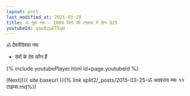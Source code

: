 ```yaml
---
layout: post
last_modified_at: 2021-03-29
title: ॐ गुह्य नमः - 1008 दिनों की तपस्या में दिन 925
youtubeId: qoeOzpET5qU
---
```

 
 
 ॐ देवतीदेवया नमः  
 
 -  देवों के देव कौन हैं 
 
  
 
  
 
 
 
 
 
 


{% include youtubePlayer.html id=page.youtubeId %}
 
[Next]({{ site.baseurl }}{% link  split2/_posts/2015-03-25-ॐ अग्रवराय नमः ११ टाइम्स.md%})
 

